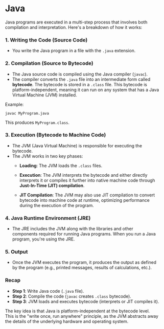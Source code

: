 # Java
Java programs are executed in a multi-step process that involves both compilation and interpretation. Here's a breakdown of how it works:

### 1. **Writing the Code (Source Code)**
   - You write the Java program in a file with the `.java` extension.

### 2. **Compilation (Source to Bytecode)**
   - The Java source code is compiled using the Java compiler (`javac`). 
   - The compiler converts the `.java` file into an intermediate form called **bytecode**. The bytecode is stored in a `.class` file. This bytecode is platform-independent, meaning it can run on any system that has a Java Virtual Machine (JVM) installed.
   
   Example:
   ```
   javac MyProgram.java
   ```
   This produces `MyProgram.class`.

### 3. **Execution (Bytecode to Machine Code)**
   - The JVM (Java Virtual Machine) is responsible for executing the bytecode. 
   - The JVM works in two key phases:
     - **Loading**: The JVM loads the `.class` files.
     - **Execution**: The JVM interprets the bytecode and either directly interprets it or compiles it further into native machine code through **Just-In-Time (JIT) compilation**.

     - **JIT Compilation**: The JVM may also use JIT compilation to convert bytecode into machine code at runtime, optimizing performance during the execution of the program.

### 4. **Java Runtime Environment (JRE)**
   - The JRE includes the JVM along with the libraries and other components required for running Java programs. When you run a Java program, you're using the JRE.

### 5. **Output**
   - Once the JVM executes the program, it produces the output as defined by the program (e.g., printed messages, results of calculations, etc.).

### Recap
- **Step 1**: Write Java code (`.java` file).
- **Step 2**: Compile the code (`javac` creates `.class` bytecode).
- **Step 3**: JVM loads and executes bytecode (interprets or JIT compiles it).

The key idea is that Java is platform-independent at the bytecode level. This is the "write once, run anywhere" principle, as the JVM abstracts away the details of the underlying hardware and operating system.